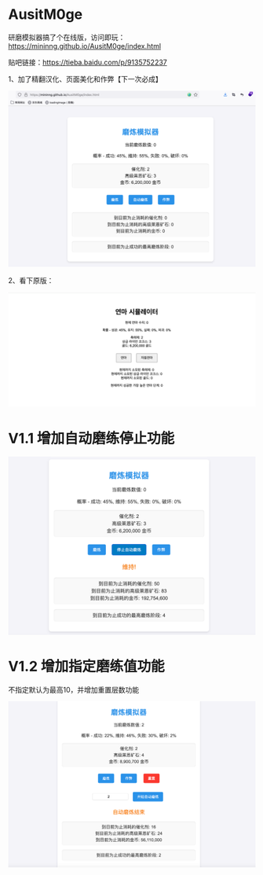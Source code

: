 # AusitM0ge

研磨模拟器搞了个在线版，访问即玩：https://mininng.github.io/AusitM0ge/index.html

贴吧链接：https://tieba.baidu.com/p/9135752237

1、加了精翻汉化、页面美化和作弊【下一次必成】

![image-20240818145114496](./README.assets/image-20240818145114496.png)

2、看下原版：

![image-20240818145142788](./README.assets/image-20240818145142788.png)

# V1.1 增加自动磨练停止功能

![image-20240818171850886](./README.assets/image-20240818171850886.png)

# V1.2 增加指定磨练值功能

不指定默认为最高10，并增加重置层数功能

![image-20240818172215861](./README.assets/image-20240818172215861.png)
